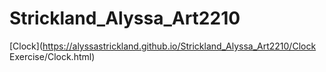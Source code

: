 # Strickland_Alyssa_Art2210

[Clock](https://alyssastrickland.github.io/Strickland_Alyssa_Art2210/Clock Exercise/Clock.html)
